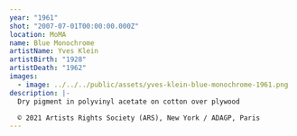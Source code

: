 ```yaml
---
year: "1961"
shot: "2007-07-01T00:00:00.000Z"
location: MoMA
name: Blue Monochrome
artistName: Yves Klein
artistBirth: "1928"
artistDeath: "1962"
images:
  - image: ../../../public/assets/yves-klein-blue-monochrome-1961.png
description: |-
  Dry pigment in polyvinyl acetate on cotton over plywood

  © 2021 Artists Rights Society (ARS), New York / ADAGP, Paris
---
```

